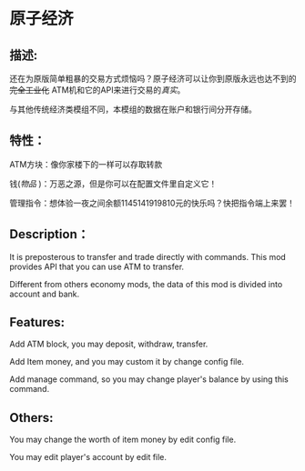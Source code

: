 原子经济
============

描述:
----------
还在为原版简单粗暴的交易方式烦恼吗？原子经济可以让你到原版永远也达不到的 ~~完全工业化~~ ATM机和它的API来进行交易的*真实*。

与其他传统经济类模组不同，本模组的数据在账户和银行间分开存储。

特性：
----------
ATM方块：像你家楼下的一样可以存取转款

钱(*物品* )：万恶之源，但是你可以在配置文件里自定义它！

管理指令：想体验一夜之间余额1145141919810元的快乐吗？快把指令端上来罢！

Description：
----------
It is preposterous to transfer and trade directly with commands. This mod provides API that you can use ATM to transfer. 

Different from others economy mods, the data of this mod is divided into account and bank.

 

Features:
----------
Add ATM block, you may deposit, withdraw, transfer.

Add Item money, and you may custom it by change config file.

Add manage command, so you may change player's balance by using this command.
 

Others:
----------
You may change the worth of item money by edit config file.

You may edit player's account by edit file.